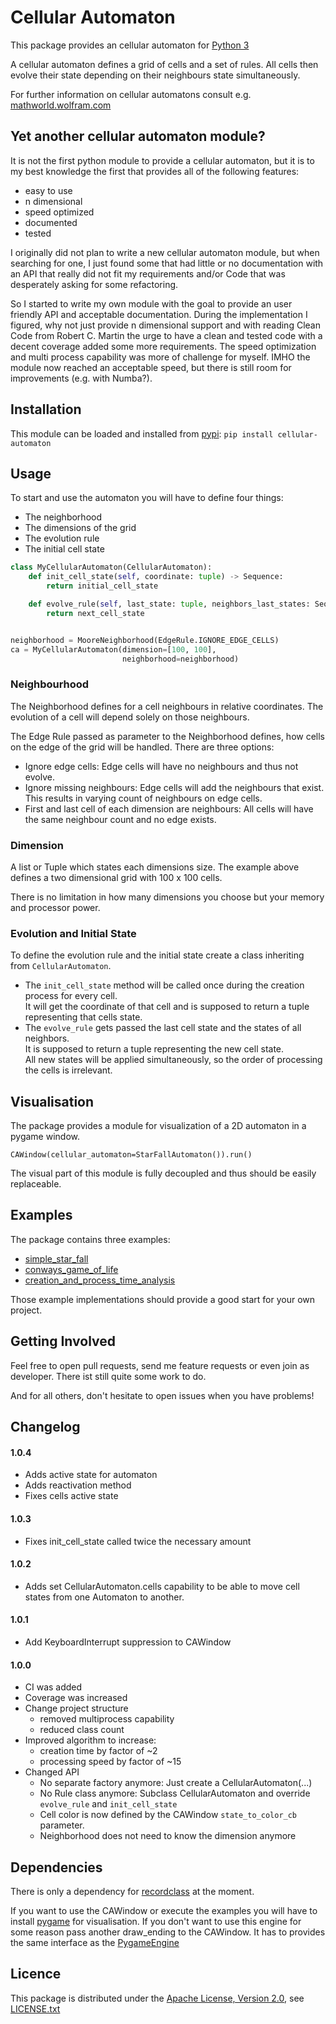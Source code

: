 # Cellular Automaton
This package provides an cellular automaton for [Python 3](https://www.python.org/)

A cellular automaton defines a grid of cells and a set of rules.
All cells then evolve their state depending on their neighbours state simultaneously.

For further information on cellular automatons consult e.g. [mathworld.wolfram.com](http://mathworld.wolfram.com/CellularAutomaton.html)

## Yet another cellular automaton module?
It is not the first python module to provide a cellular automaton, 
but it is to my best knowledge the first that provides all of the following features:
 - easy to use
 - n dimensional
 - speed optimized
 - documented
 - tested
 
I originally did not plan to write a new cellular automaton module, 
but when searching for one, I just found some that had little or no documentation with an API that really did not fit my requirements
and/or Code that was desperately asking for some refactoring.

So I started to write my own module with the goal to provide an user friendly API
and acceptable documentation. During the implementation I figured, why not just provide 
n dimensional support and with reading Clean Code from Robert C. Martin the urge
to have a clean and tested code with a decent coverage added some more requirements.
The speed optimization and multi process capability was more of challenge for myself.
IMHO the module now reached an acceptable speed, but there is still room for improvements (e.g. with Numba?).

## Installation
This module can be loaded and installed from [pypi](https://pypi.org/project/cellular-automaton/): `pip install cellular-automaton`

## Usage
To start and use the automaton you will have to define four things:
- The neighborhood
- The dimensions of the grid
- The evolution rule
- The initial cell state

`````python
class MyCellularAutomaton(CellularAutomaton):
    def init_cell_state(self, coordinate: tuple) -> Sequence:
        return initial_cell_state

    def evolve_rule(self, last_state: tuple, neighbors_last_states: Sequence) -> Sequence:
        return next_cell_state


neighborhood = MooreNeighborhood(EdgeRule.IGNORE_EDGE_CELLS)
ca = MyCellularAutomaton(dimension=[100, 100],
                         neighborhood=neighborhood)
``````

### Neighbourhood
The Neighborhood defines for a cell neighbours in relative coordinates.
The evolution of a cell will depend solely on those neighbours.
 
The Edge Rule passed as parameter to the Neighborhood defines, how cells on the edge of the grid will be handled.
There are three options:
- Ignore edge cells: Edge cells will have no neighbours and thus not evolve.
- Ignore missing neighbours: Edge cells will add the neighbours that exist. This results in varying count of neighbours on edge cells.
- First and last cell of each dimension are neighbours: All cells will have the same neighbour count and no edge exists.

### Dimension
A list or Tuple which states each dimensions size.
The example above defines a two dimensional grid with 100 x 100 cells.

There is no limitation in how many dimensions you choose but your memory and processor power.

### Evolution and Initial State
To define the evolution rule and the initial state create a class inheriting from `CellularAutomaton`.
- The `init_cell_state` method will be called once during the creation process for every cell.  
It will get the coordinate of that cell and is supposed to return a tuple representing that cells state.
- The `evolve_rule` gets passed the last cell state and the states of all neighbors.  
It is supposed to return a tuple representing the new cell state.  
All new states will be applied simultaneously, so the order of processing the cells is irrelevant.

## Visualisation
The package provides a module for visualization of a 2D automaton in a pygame window.

```
CAWindow(cellular_automaton=StarFallAutomaton()).run()
```

The visual part of this module is fully decoupled and thus should be easily replaceable.

## Examples
The package contains three examples:
- [simple_star_fall](https://gitlab.com/DamKoVosh/cellular_automaton/-/tree/master/examples/simple_star_fall.py)
- [conways_game_of_life](https://gitlab.com/DamKoVosh/cellular_automaton/-/tree/master/examples/conways_game_of_life.py)
- [creation_and_process_time_analysis](https://gitlab.com/DamKoVosh/cellular_automaton/-/tree/master/examples/times.py)

Those example implementations should provide a good start for your own project.

## Getting Involved
Feel free to open pull requests, send me feature requests or even join as developer.
There ist still quite some work to do.

And for all others, don't hesitate to open issues when you have problems!

## Changelog
#### 1.0.4
- Adds active state for automaton
- Adds reactivation method
- Fixes cells active state

#### 1.0.3
- Fixes init_cell_state called twice the necessary amount

#### 1.0.2
- Adds set CellularAutomaton.cells capability to be able to move cell states from one Automaton to another.

#### 1.0.1
- Add KeyboardInterrupt suppression to CAWindow

#### 1.0.0
- CI was added
- Coverage was increased
- Change project structure
    - removed multiprocess capability
    - reduced class count
- Improved algorithm to increase:
    - creation time by factor of ~2
    - processing speed by factor of ~15
- Changed API
    - No separate factory anymore: Just create a CellularAutomaton(...)
    - No Rule class anymore: Subclass CellularAutomaton and override `evolve_rule` and `init_cell_state`
    - Cell color is now defined by the CAWindow `state_to_color_cb` parameter.
    - Neighborhood does not need to know the dimension anymore

## Dependencies
There is only a dependency for [recordclass](https://pypi.org/project/recordclass/) at the moment. 

If you want to use the CAWindow or execute the examples you will have to install 
[pygame](https://www.pygame.org/news) for visualisation.
If you don't want to use this engine for some reason pass another draw_ending to the CAWindow.
It has to provides the same interface as the [PygameEngine](https://gitlab.com/DamKoVosh/cellular_automaton/-/blob/master/cellular_automaton/display.py) 

## Licence
This package is distributed under the [Apache License, Version 2.0](https://www.apache.org/licenses/LICENSE-2.0), 
see [LICENSE.txt](https://gitlab.com/DamKoVosh/cellular_automaton/-/tree/master/LICENSE.txt)